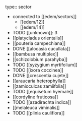 type:: sector

- connected to [[edem/sectors]]
	- [[edem/12]]
	- [[edem/14]]
- TODO [[unknown]]: 3
- [[platycladus orientalis]]
- [[pouteria campechiana]]
- DONE [[alocasia cucullata]]
- [[bambusa multiplex]]
- [[schizolobium parahyba]]
- TODO [[syzygium myrtifolium]]
- TODO [[ixora coccinea]]
- DONE [[crescentia cujete]]
- [[araucaria heterophylla]]
- [[zamioculcas zamiifolia]]
- TODO [[equisetum hyemale]]
- [[cordyline fruticosa]]
- TODO [[azadirachta indica]]
- [[melaleuca viminalis]]
- TODO [[plinia cauliflora]]